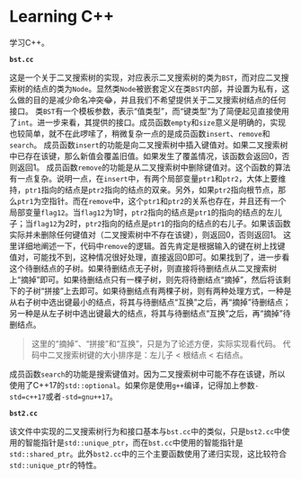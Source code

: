 # Learning C++

学习C++。

**`bst.cc`**

这是一个关于二叉搜索树的实现，对应表示二叉搜索树的类为`BST`，而对应二叉搜索树的结点的类为`Node`。显然类`Node`被嵌套定义在类`BST`内部，并设置为私有，这么做的目的是减少命名冲突😂，并且我们不希望提供关于二叉搜索树结点的任何接口。
类`BST`有一个模板参数，表示“值类型”，而“键类型”为了简便起见直接使用了`int`。进一步来看，其提供的接口。成员函数`empty`和`size`意义是明确的，实现也较简单，就不在此啰嗦了，稍微复杂一点的是成员函数`insert`、`remove`和`search`。
成员函数`insert`的功能是向二叉搜索树中插入键值对。如果二叉搜索树中已存在该键，那么新值会覆盖旧值。如果发生了覆盖情况，该函数会返回0，否则返回1。
成员函数`remove`的功能是从二叉搜索树中删除键值对。这个函数的算法有一点复杂。说明一点，在`insert`中，有两个局部变量`ptr1`和`ptr2`，大体上要维持，`ptr1`指向的结点是`ptr2`指向的结点的双亲。另外，如果`ptr2`指向根节点，那么`ptr1`为空指针。而在`remove`中，这个`ptr1`和`ptr2`的关系也存在，并且还有一个局部变量`flag12`。当`flag12`为1时，`ptr2`指向的结点是`ptr1`的指向的结点的左儿子；当`flag12`为2时，`ptr2`指向的结点是`ptr1`的指向的结点的右儿子。如果该函数实际并未删除任何键值对（二叉搜索树中不存在该键），则返回0，否则返回1。
这里详细地阐述一下，代码中`remove`的逻辑。首先肯定是根据输入的键在树上找键值对，可能找不到，这种情况很好处理，直接返回0即可。如果找到了，进一步看这个待删结点的子树。如果待删结点无子树，则直接将待删结点从二叉搜索树上“摘掉”即可。如果待删结点只有一棵子树，则先将待删结点“摘掉”，然后将该剩下的子树“拼接”上去即可。如果待删结点有两棵子树，则有两种处理方式，一种是从右子树中选出键最小的结点，将其与待删结点“互换”之后，再“摘掉”待删结点；另一种是从左子树中选出键最大的结点，将其与待删结点“互换”之后，再“摘掉”待删结点。
> 这里的“摘掉”、“拼接”和“互换”，只是为了论述方便，实际实现看代码。
> 代码中二叉搜索树键的大小排序是：左儿子 < 根结点 < 右结点。

成员函数`search`的功能是搜索键值对。因为二叉搜索树中可能不存在该键，所以使用了C++17的`std::optional`。如果你是使用`g++`编译，记得加上参数`-std=c++17`或者`-std=gnu++17`。

**`bst2.cc`**

该文件中实现的二叉搜索树行为和接口基本与`bst.cc`中的类似，只是`bst2.cc`中使用的智能指针是`std::unique_ptr`，而在`bst.cc`中使用的智能指针是`std::shared_ptr`。此外`bst2.cc`中的三个主要函数使用了递归实现，这比较符合`std::unique_ptr`的特性。
